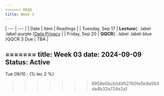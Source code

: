 ```yaml
---
<<<<<<< HEAD
title: Week 3
---
```


| --- | --- |
| Date | Item | Readings |
| Tuesday, Sep 17 | **Lecture**{: .label .label-purple }[Data Privacy](#) |
| Friday, Sep 20 | **QQCR**{: .label .label-blue }QQCR 3 Due | TBA |

=======
title: Week 03
date: 2024-09-09
Status: Active
---

Tue 09/10
: {% lec 2 %}
>>>>>>> 6958e0bcb54952760fe5b9a564da4b32a724e2a1
